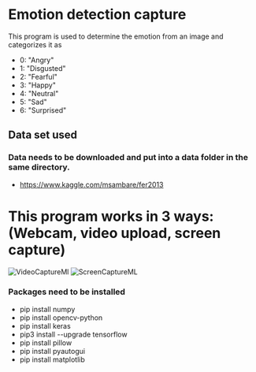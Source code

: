 # Emotion detection capture
This program is used to determine the emotion from an image and categorizes it as 
- 0: "Angry"
- 1: "Disgusted"
- 2: "Fearful"
- 3: "Happy"
- 4: "Neutral"
- 5: "Sad"
- 6: "Surprised"

## Data set used
### Data needs to be downloaded and put into a data folder in the same directory.
- https://www.kaggle.com/msambare/fer2013

# This program works in 3 ways: (Webcam, video upload, screen capture)
![VideoCaptureMl](https://github.com/casrodr/Emotion-detection/assets/102768038/7bbb7a98-b649-4a08-bf81-b8045bacfb76)
![ScreenCaptureML](https://github.com/casrodr/Emotion-detection/assets/102768038/c4660bcb-736e-4508-b234-3da3d7c1e0aa)



### Packages need to be installed
- pip install numpy
- pip install opencv-python
- pip install keras
- pip3 install --upgrade tensorflow
- pip install pillow
- pip install pyautogui
- pip install matplotlib
